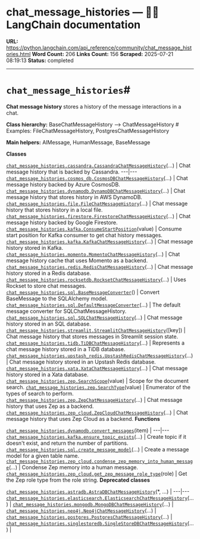 # chat_message_histories — 🦜🔗 LangChain  documentation

**URL:** https://python.langchain.com/api_reference/community/chat_message_histories.html
**Word Count:** 206
**Links Count:** 156
**Scraped:** 2025-07-21 08:19:13
**Status:** completed

---

# `chat_message_histories`\#

**Chat message history** stores a history of the message interactions in a chat.

**Class hierarchy:**               BaseChatMessageHistory --> <name>ChatMessageHistory  # Examples: FileChatMessageHistory, PostgresChatMessageHistory     

**Main helpers:**               AIMessage, HumanMessage, BaseMessage     

**Classes**

[`chat_message_histories.cassandra.CassandraChatMessageHistory`](https://python.langchain.com/api_reference/community/chat_message_histories/langchain_community.chat_message_histories.cassandra.CassandraChatMessageHistory.html#langchain_community.chat_message_histories.cassandra.CassandraChatMessageHistory "langchain_community.chat_message_histories.cassandra.CassandraChatMessageHistory")\(...\) | Chat message history that is backed by Cassandra.   ---|---   [`chat_message_histories.cosmos_db.CosmosDBChatMessageHistory`](https://python.langchain.com/api_reference/community/chat_message_histories/langchain_community.chat_message_histories.cosmos_db.CosmosDBChatMessageHistory.html#langchain_community.chat_message_histories.cosmos_db.CosmosDBChatMessageHistory "langchain_community.chat_message_histories.cosmos_db.CosmosDBChatMessageHistory")\(...\) | Chat message history backed by Azure CosmosDB.   [`chat_message_histories.dynamodb.DynamoDBChatMessageHistory`](https://python.langchain.com/api_reference/community/chat_message_histories/langchain_community.chat_message_histories.dynamodb.DynamoDBChatMessageHistory.html#langchain_community.chat_message_histories.dynamodb.DynamoDBChatMessageHistory "langchain_community.chat_message_histories.dynamodb.DynamoDBChatMessageHistory")\(...\) | Chat message history that stores history in AWS DynamoDB.   [`chat_message_histories.file.FileChatMessageHistory`](https://python.langchain.com/api_reference/community/chat_message_histories/langchain_community.chat_message_histories.file.FileChatMessageHistory.html#langchain_community.chat_message_histories.file.FileChatMessageHistory "langchain_community.chat_message_histories.file.FileChatMessageHistory")\(...\) | Chat message history that stores history in a local file.   [`chat_message_histories.firestore.FirestoreChatMessageHistory`](https://python.langchain.com/api_reference/community/chat_message_histories/langchain_community.chat_message_histories.firestore.FirestoreChatMessageHistory.html#langchain_community.chat_message_histories.firestore.FirestoreChatMessageHistory "langchain_community.chat_message_histories.firestore.FirestoreChatMessageHistory")\(...\) | Chat message history backed by Google Firestore.   [`chat_message_histories.kafka.ConsumeStartPosition`](https://python.langchain.com/api_reference/community/chat_message_histories/langchain_community.chat_message_histories.kafka.ConsumeStartPosition.html#langchain_community.chat_message_histories.kafka.ConsumeStartPosition "langchain_community.chat_message_histories.kafka.ConsumeStartPosition")\(value\) | Consume start position for Kafka consumer to get chat history messages.   [`chat_message_histories.kafka.KafkaChatMessageHistory`](https://python.langchain.com/api_reference/community/chat_message_histories/langchain_community.chat_message_histories.kafka.KafkaChatMessageHistory.html#langchain_community.chat_message_histories.kafka.KafkaChatMessageHistory "langchain_community.chat_message_histories.kafka.KafkaChatMessageHistory")\(...\) | Chat message history stored in Kafka.   [`chat_message_histories.momento.MomentoChatMessageHistory`](https://python.langchain.com/api_reference/community/chat_message_histories/langchain_community.chat_message_histories.momento.MomentoChatMessageHistory.html#langchain_community.chat_message_histories.momento.MomentoChatMessageHistory "langchain_community.chat_message_histories.momento.MomentoChatMessageHistory")\(...\) | Chat message history cache that uses Momento as a backend.   [`chat_message_histories.redis.RedisChatMessageHistory`](https://python.langchain.com/api_reference/community/chat_message_histories/langchain_community.chat_message_histories.redis.RedisChatMessageHistory.html#langchain_community.chat_message_histories.redis.RedisChatMessageHistory "langchain_community.chat_message_histories.redis.RedisChatMessageHistory")\(...\) | Chat message history stored in a Redis database.   [`chat_message_histories.rocksetdb.RocksetChatMessageHistory`](https://python.langchain.com/api_reference/community/chat_message_histories/langchain_community.chat_message_histories.rocksetdb.RocksetChatMessageHistory.html#langchain_community.chat_message_histories.rocksetdb.RocksetChatMessageHistory "langchain_community.chat_message_histories.rocksetdb.RocksetChatMessageHistory")\(...\) | Uses Rockset to store chat messages.   [`chat_message_histories.sql.BaseMessageConverter`](https://python.langchain.com/api_reference/community/chat_message_histories/langchain_community.chat_message_histories.sql.BaseMessageConverter.html#langchain_community.chat_message_histories.sql.BaseMessageConverter "langchain_community.chat_message_histories.sql.BaseMessageConverter")\(\) | Convert BaseMessage to the SQLAlchemy model.   [`chat_message_histories.sql.DefaultMessageConverter`](https://python.langchain.com/api_reference/community/chat_message_histories/langchain_community.chat_message_histories.sql.DefaultMessageConverter.html#langchain_community.chat_message_histories.sql.DefaultMessageConverter "langchain_community.chat_message_histories.sql.DefaultMessageConverter")\(...\) | The default message converter for SQLChatMessageHistory.   [`chat_message_histories.sql.SQLChatMessageHistory`](https://python.langchain.com/api_reference/community/chat_message_histories/langchain_community.chat_message_histories.sql.SQLChatMessageHistory.html#langchain_community.chat_message_histories.sql.SQLChatMessageHistory "langchain_community.chat_message_histories.sql.SQLChatMessageHistory")\(...\) | Chat message history stored in an SQL database.   [`chat_message_histories.streamlit.StreamlitChatMessageHistory`](https://python.langchain.com/api_reference/community/chat_message_histories/langchain_community.chat_message_histories.streamlit.StreamlitChatMessageHistory.html#langchain_community.chat_message_histories.streamlit.StreamlitChatMessageHistory "langchain_community.chat_message_histories.streamlit.StreamlitChatMessageHistory")\(\[key\]\) | Chat message history that stores messages in Streamlit session state.   [`chat_message_histories.tidb.TiDBChatMessageHistory`](https://python.langchain.com/api_reference/community/chat_message_histories/langchain_community.chat_message_histories.tidb.TiDBChatMessageHistory.html#langchain_community.chat_message_histories.tidb.TiDBChatMessageHistory "langchain_community.chat_message_histories.tidb.TiDBChatMessageHistory")\(...\) | Represents a chat message history stored in a TiDB database.   [`chat_message_histories.upstash_redis.UpstashRedisChatMessageHistory`](https://python.langchain.com/api_reference/community/chat_message_histories/langchain_community.chat_message_histories.upstash_redis.UpstashRedisChatMessageHistory.html#langchain_community.chat_message_histories.upstash_redis.UpstashRedisChatMessageHistory "langchain_community.chat_message_histories.upstash_redis.UpstashRedisChatMessageHistory")\(...\) | Chat message history stored in an Upstash Redis database.   [`chat_message_histories.xata.XataChatMessageHistory`](https://python.langchain.com/api_reference/community/chat_message_histories/langchain_community.chat_message_histories.xata.XataChatMessageHistory.html#langchain_community.chat_message_histories.xata.XataChatMessageHistory "langchain_community.chat_message_histories.xata.XataChatMessageHistory")\(...\) | Chat message history stored in a Xata database.   [`chat_message_histories.zep.SearchScope`](https://python.langchain.com/api_reference/community/chat_message_histories/langchain_community.chat_message_histories.zep.SearchScope.html#langchain_community.chat_message_histories.zep.SearchScope "langchain_community.chat_message_histories.zep.SearchScope")\(value\) | Scope for the document search.   [`chat_message_histories.zep.SearchType`](https://python.langchain.com/api_reference/community/chat_message_histories/langchain_community.chat_message_histories.zep.SearchType.html#langchain_community.chat_message_histories.zep.SearchType "langchain_community.chat_message_histories.zep.SearchType")\(value\) | Enumerator of the types of search to perform.   [`chat_message_histories.zep.ZepChatMessageHistory`](https://python.langchain.com/api_reference/community/chat_message_histories/langchain_community.chat_message_histories.zep.ZepChatMessageHistory.html#langchain_community.chat_message_histories.zep.ZepChatMessageHistory "langchain_community.chat_message_histories.zep.ZepChatMessageHistory")\(...\) | Chat message history that uses Zep as a backend.   [`chat_message_histories.zep_cloud.ZepCloudChatMessageHistory`](https://python.langchain.com/api_reference/community/chat_message_histories/langchain_community.chat_message_histories.zep_cloud.ZepCloudChatMessageHistory.html#langchain_community.chat_message_histories.zep_cloud.ZepCloudChatMessageHistory "langchain_community.chat_message_histories.zep_cloud.ZepCloudChatMessageHistory")\(...\) | Chat message history that uses Zep Cloud as a backend.      **Functions**

[`chat_message_histories.dynamodb.convert_messages`](https://python.langchain.com/api_reference/community/chat_message_histories/langchain_community.chat_message_histories.dynamodb.convert_messages.html#langchain_community.chat_message_histories.dynamodb.convert_messages "langchain_community.chat_message_histories.dynamodb.convert_messages")\(item\) |    ---|---   [`chat_message_histories.kafka.ensure_topic_exists`](https://python.langchain.com/api_reference/community/chat_message_histories/langchain_community.chat_message_histories.kafka.ensure_topic_exists.html#langchain_community.chat_message_histories.kafka.ensure_topic_exists "langchain_community.chat_message_histories.kafka.ensure_topic_exists")\(...\) | Create topic if it doesn't exist, and return the number of partitions.   [`chat_message_histories.sql.create_message_model`](https://python.langchain.com/api_reference/community/chat_message_histories/langchain_community.chat_message_histories.sql.create_message_model.html#langchain_community.chat_message_histories.sql.create_message_model "langchain_community.chat_message_histories.sql.create_message_model")\(...\) | Create a message model for a given table name.   [`chat_message_histories.zep_cloud.condense_zep_memory_into_human_message`](https://python.langchain.com/api_reference/community/chat_message_histories/langchain_community.chat_message_histories.zep_cloud.condense_zep_memory_into_human_message.html#langchain_community.chat_message_histories.zep_cloud.condense_zep_memory_into_human_message "langchain_community.chat_message_histories.zep_cloud.condense_zep_memory_into_human_message")\(...\) | Condense Zep memory into a human message.   [`chat_message_histories.zep_cloud.get_zep_message_role_type`](https://python.langchain.com/api_reference/community/chat_message_histories/langchain_community.chat_message_histories.zep_cloud.get_zep_message_role_type.html#langchain_community.chat_message_histories.zep_cloud.get_zep_message_role_type "langchain_community.chat_message_histories.zep_cloud.get_zep_message_role_type")\(role\) | Get the Zep role type from the role string.      **Deprecated classes**

[`chat_message_histories.astradb.AstraDBChatMessageHistory`](https://python.langchain.com/api_reference/community/chat_message_histories/langchain_community.chat_message_histories.astradb.AstraDBChatMessageHistory.html#langchain_community.chat_message_histories.astradb.AstraDBChatMessageHistory "langchain_community.chat_message_histories.astradb.AstraDBChatMessageHistory")\(\*, ...\) |    ---|---   [`chat_message_histories.elasticsearch.ElasticsearchChatMessageHistory`](https://python.langchain.com/api_reference/community/chat_message_histories/langchain_community.chat_message_histories.elasticsearch.ElasticsearchChatMessageHistory.html#langchain_community.chat_message_histories.elasticsearch.ElasticsearchChatMessageHistory "langchain_community.chat_message_histories.elasticsearch.ElasticsearchChatMessageHistory")\(...\) |    [`chat_message_histories.mongodb.MongoDBChatMessageHistory`](https://python.langchain.com/api_reference/community/chat_message_histories/langchain_community.chat_message_histories.mongodb.MongoDBChatMessageHistory.html#langchain_community.chat_message_histories.mongodb.MongoDBChatMessageHistory "langchain_community.chat_message_histories.mongodb.MongoDBChatMessageHistory")\(...\) |    [`chat_message_histories.neo4j.Neo4jChatMessageHistory`](https://python.langchain.com/api_reference/community/chat_message_histories/langchain_community.chat_message_histories.neo4j.Neo4jChatMessageHistory.html#langchain_community.chat_message_histories.neo4j.Neo4jChatMessageHistory "langchain_community.chat_message_histories.neo4j.Neo4jChatMessageHistory")\(...\) |    [`chat_message_histories.postgres.PostgresChatMessageHistory`](https://python.langchain.com/api_reference/community/chat_message_histories/langchain_community.chat_message_histories.postgres.PostgresChatMessageHistory.html#langchain_community.chat_message_histories.postgres.PostgresChatMessageHistory "langchain_community.chat_message_histories.postgres.PostgresChatMessageHistory")\(...\) |    [`chat_message_histories.singlestoredb.SingleStoreDBChatMessageHistory`](https://python.langchain.com/api_reference/community/chat_message_histories/langchain_community.chat_message_histories.singlestoredb.SingleStoreDBChatMessageHistory.html#langchain_community.chat_message_histories.singlestoredb.SingleStoreDBChatMessageHistory "langchain_community.chat_message_histories.singlestoredb.SingleStoreDBChatMessageHistory")\(...\) |